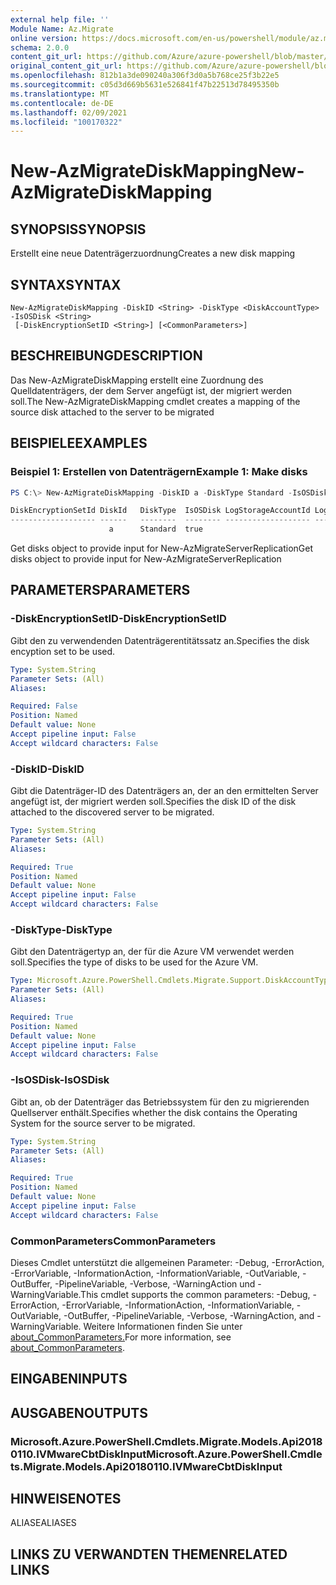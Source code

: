 ```yaml
---
external help file: ''
Module Name: Az.Migrate
online version: https://docs.microsoft.com/en-us/powershell/module/az.migrate/new-azmigratediskmapping
schema: 2.0.0
content_git_url: https://github.com/Azure/azure-powershell/blob/master/src/Migrate/help/New-AzMigrateDiskMapping.md
original_content_git_url: https://github.com/Azure/azure-powershell/blob/master/src/Migrate/help/New-AzMigrateDiskMapping.md
ms.openlocfilehash: 812b1a3de090240a306f3d0a5b768ce25f3b22e5
ms.sourcegitcommit: c05d3d669b5631e526841f47b22513d78495350b
ms.translationtype: MT
ms.contentlocale: de-DE
ms.lasthandoff: 02/09/2021
ms.locfileid: "100170322"
---
```

# <span data-ttu-id="fbbcd-101">New-AzMigrateDiskMapping</span><span class="sxs-lookup"><span data-stu-id="fbbcd-101">New-AzMigrateDiskMapping</span></span>

## <span data-ttu-id="fbbcd-102">SYNOPSIS</span><span class="sxs-lookup"><span data-stu-id="fbbcd-102">SYNOPSIS</span></span>
<span data-ttu-id="fbbcd-103">Erstellt eine neue Datenträgerzuordnung</span><span class="sxs-lookup"><span data-stu-id="fbbcd-103">Creates a new disk mapping</span></span>

## <span data-ttu-id="fbbcd-104">SYNTAX</span><span class="sxs-lookup"><span data-stu-id="fbbcd-104">SYNTAX</span></span>

```
New-AzMigrateDiskMapping -DiskID <String> -DiskType <DiskAccountType> -IsOSDisk <String>
 [-DiskEncryptionSetID <String>] [<CommonParameters>]
```

## <span data-ttu-id="fbbcd-105">BESCHREIBUNG</span><span class="sxs-lookup"><span data-stu-id="fbbcd-105">DESCRIPTION</span></span>
<span data-ttu-id="fbbcd-106">Das New-AzMigrateDiskMapping erstellt eine Zuordnung des Quelldatenträgers, der dem Server angefügt ist, der migriert werden soll.</span><span class="sxs-lookup"><span data-stu-id="fbbcd-106">The New-AzMigrateDiskMapping cmdlet creates a mapping of the source disk attached to the server to be migrated</span></span>

## <span data-ttu-id="fbbcd-107">BEISPIELE</span><span class="sxs-lookup"><span data-stu-id="fbbcd-107">EXAMPLES</span></span>

### <span data-ttu-id="fbbcd-108">Beispiel 1: Erstellen von Datenträgern</span><span class="sxs-lookup"><span data-stu-id="fbbcd-108">Example 1: Make disks</span></span>
```powershell
PS C:\> New-AzMigrateDiskMapping -DiskID a -DiskType Standard -IsOSDisk 'true'

DiskEncryptionSetId DiskId   DiskType  IsOSDisk LogStorageAccountId LogStorageAccountSasSecretName  
------------------- ------   --------  -------- ------------------- ------------------------------   
                      a      Standard  true  
```

<span data-ttu-id="fbbcd-109">Get disks object to provide input for New-AzMigrateServerReplication</span><span class="sxs-lookup"><span data-stu-id="fbbcd-109">Get disks object to provide input for New-AzMigrateServerReplication</span></span>

## <span data-ttu-id="fbbcd-110">PARAMETERS</span><span class="sxs-lookup"><span data-stu-id="fbbcd-110">PARAMETERS</span></span>

### <span data-ttu-id="fbbcd-111">-DiskEncryptionSetID</span><span class="sxs-lookup"><span data-stu-id="fbbcd-111">-DiskEncryptionSetID</span></span>
<span data-ttu-id="fbbcd-112">Gibt den zu verwendenden Datenträgerentitätssatz an.</span><span class="sxs-lookup"><span data-stu-id="fbbcd-112">Specifies the disk encyption set to be used.</span></span>

```yaml
Type: System.String
Parameter Sets: (All)
Aliases:

Required: False
Position: Named
Default value: None
Accept pipeline input: False
Accept wildcard characters: False
```

### <span data-ttu-id="fbbcd-113">-DiskID</span><span class="sxs-lookup"><span data-stu-id="fbbcd-113">-DiskID</span></span>
<span data-ttu-id="fbbcd-114">Gibt die Datenträger-ID des Datenträgers an, der an den ermittelten Server angefügt ist, der migriert werden soll.</span><span class="sxs-lookup"><span data-stu-id="fbbcd-114">Specifies the disk ID of the disk attached to the discovered server to be migrated.</span></span>

```yaml
Type: System.String
Parameter Sets: (All)
Aliases:

Required: True
Position: Named
Default value: None
Accept pipeline input: False
Accept wildcard characters: False
```

### <span data-ttu-id="fbbcd-115">-DiskType</span><span class="sxs-lookup"><span data-stu-id="fbbcd-115">-DiskType</span></span>
<span data-ttu-id="fbbcd-116">Gibt den Datenträgertyp an, der für die Azure VM verwendet werden soll.</span><span class="sxs-lookup"><span data-stu-id="fbbcd-116">Specifies the type of disks to be used for the Azure VM.</span></span>

```yaml
Type: Microsoft.Azure.PowerShell.Cmdlets.Migrate.Support.DiskAccountType
Parameter Sets: (All)
Aliases:

Required: True
Position: Named
Default value: None
Accept pipeline input: False
Accept wildcard characters: False
```

### <span data-ttu-id="fbbcd-117">-IsOSDisk</span><span class="sxs-lookup"><span data-stu-id="fbbcd-117">-IsOSDisk</span></span>
<span data-ttu-id="fbbcd-118">Gibt an, ob der Datenträger das Betriebssystem für den zu migrierenden Quellserver enthält.</span><span class="sxs-lookup"><span data-stu-id="fbbcd-118">Specifies whether the disk contains the Operating System for the source server to be migrated.</span></span>

```yaml
Type: System.String
Parameter Sets: (All)
Aliases:

Required: True
Position: Named
Default value: None
Accept pipeline input: False
Accept wildcard characters: False
```

### <span data-ttu-id="fbbcd-119">CommonParameters</span><span class="sxs-lookup"><span data-stu-id="fbbcd-119">CommonParameters</span></span>
<span data-ttu-id="fbbcd-120">Dieses Cmdlet unterstützt die allgemeinen Parameter: -Debug, -ErrorAction, -ErrorVariable, -InformationAction, -InformationVariable, -OutVariable, -OutBuffer, -PipelineVariable, -Verbose, -WarningAction und -WarningVariable.</span><span class="sxs-lookup"><span data-stu-id="fbbcd-120">This cmdlet supports the common parameters: -Debug, -ErrorAction, -ErrorVariable, -InformationAction, -InformationVariable, -OutVariable, -OutBuffer, -PipelineVariable, -Verbose, -WarningAction, and -WarningVariable.</span></span> <span data-ttu-id="fbbcd-121">Weitere Informationen finden Sie unter [about_CommonParameters.](http://go.microsoft.com/fwlink/?LinkID=113216)</span><span class="sxs-lookup"><span data-stu-id="fbbcd-121">For more information, see [about_CommonParameters](http://go.microsoft.com/fwlink/?LinkID=113216).</span></span>

## <span data-ttu-id="fbbcd-122">EINGABEN</span><span class="sxs-lookup"><span data-stu-id="fbbcd-122">INPUTS</span></span>

## <span data-ttu-id="fbbcd-123">AUSGABEN</span><span class="sxs-lookup"><span data-stu-id="fbbcd-123">OUTPUTS</span></span>

### <span data-ttu-id="fbbcd-124">Microsoft.Azure.PowerShell.Cmdlets.Migrate.Models.Api20180110.IVMwareCbtDiskInput</span><span class="sxs-lookup"><span data-stu-id="fbbcd-124">Microsoft.Azure.PowerShell.Cmdlets.Migrate.Models.Api20180110.IVMwareCbtDiskInput</span></span>

## <span data-ttu-id="fbbcd-125">HINWEISE</span><span class="sxs-lookup"><span data-stu-id="fbbcd-125">NOTES</span></span>

<span data-ttu-id="fbbcd-126">ALIASE</span><span class="sxs-lookup"><span data-stu-id="fbbcd-126">ALIASES</span></span>

## <span data-ttu-id="fbbcd-127">LINKS ZU VERWANDTEN THEMEN</span><span class="sxs-lookup"><span data-stu-id="fbbcd-127">RELATED LINKS</span></span>

